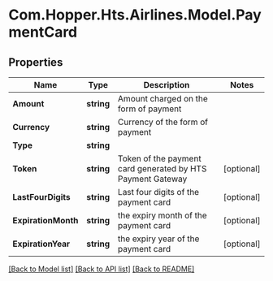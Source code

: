 # Com.Hopper.Hts.Airlines.Model.PaymentCard

## Properties

Name | Type | Description | Notes
------------ | ------------- | ------------- | -------------
**Amount** | **string** | Amount charged on the form of payment | 
**Currency** | **string** | Currency of the form of payment | 
**Type** | **string** |  | 
**Token** | **string** | Token of the payment card generated by HTS Payment Gateway | [optional] 
**LastFourDigits** | **string** | Last four digits of the payment card | [optional] 
**ExpirationMonth** | **string** | the expiry month of the payment card | [optional] 
**ExpirationYear** | **string** | the expiry year of the payment card | [optional] 

[[Back to Model list]](../../README.md#documentation-for-models) [[Back to API list]](../../README.md#documentation-for-api-endpoints) [[Back to README]](../../README.md)

